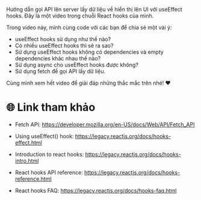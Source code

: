 Hướng dẫn gọi API lên server lấy dữ liệu về hiển thị lên UI với useEffect hooks. Đây là một video trong chuỗi React hooks của mình.

Trong video này, mình cùng code với các bạn để chia sẻ một vài ý:

- useEffect hooks sử dụng như thế nào?
- Có nhiều useEffect hooks thì sẽ ra sao?
- Sử dụng useEffect hooks không có dependencies và empty dependencies khác nhau thế nào?
- Sử dụng async cho useEffect hooks được không?
- Sử dụng fetch để gọi API lấy dữ liệu.

Cùng mình xem hết video để giải đáp những thắc mắc trên nhé! ❤️

# 🌐 Link tham khảo

- Fetch API: https://developer.mozilla.org/en-US/docs/Web/API/Fetch_API
- Using useEffect() hook: https://legacy.reactjs.org/docs/hooks-effect.html

- Introduction to react hooks: https://legacy.reactjs.org/docs/hooks-intro.html
- React hooks API reference: https://legacy.reactjs.org/docs/hooks-reference.html
- React hooks FAQ: https://legacy.reactjs.org/docs/hooks-faq.html
